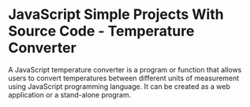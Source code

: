 <h1>JavaScript Simple Projects With Source Code - Temperature Converter</h1>
<p>A JavaScript temperature converter is a program or function that allows users to convert temperatures between different units of measurement using JavaScript programming language. It can be created as a web application or a stand-alone program.
